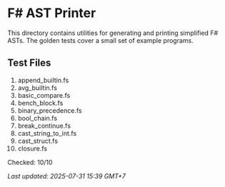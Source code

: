 # F# AST Printer

This directory contains utilities for generating and printing simplified F# ASTs. The golden tests cover a small set of example programs.

## Test Files

1. append_builtin.fs
2. avg_builtin.fs
3. basic_compare.fs
4. bench_block.fs
5. binary_precedence.fs
6. bool_chain.fs
7. break_continue.fs
8. cast_string_to_int.fs
9. cast_struct.fs
10. closure.fs

Checked: 10/10

_Last updated: 2025-07-31 15:39 GMT+7_
